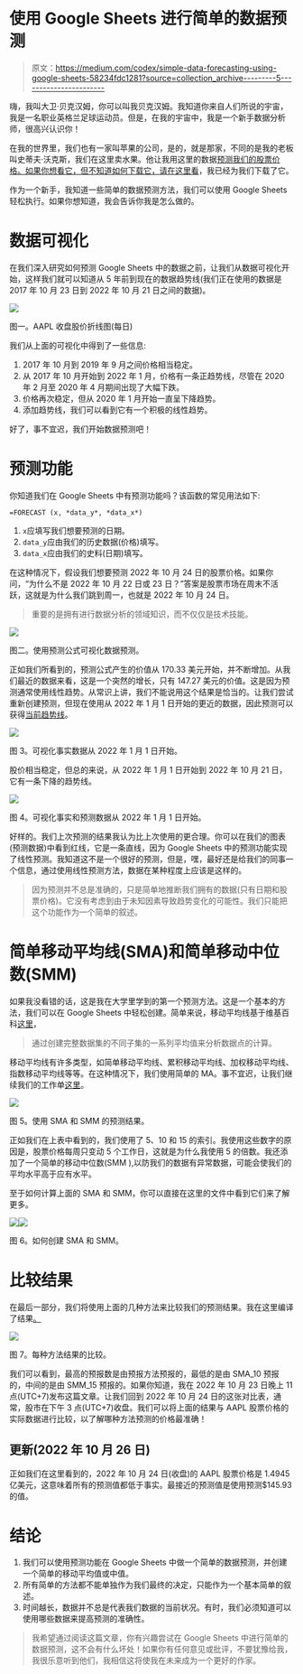 # 使用 Google Sheets 进行简单的数据预测

> 原文：<https://medium.com/codex/simple-data-forecasting-using-google-sheets-58234fdc1281?source=collection_archive---------5----------------------->

嗨，我叫大卫·贝克汉姆，你可以叫我贝克汉姆。我知道你来自人们所说的宇宙，我是一名职业英格兰足球运动员。但是，在我的宇宙中，我是一个新手数据分析师，很高兴认识你！

在我的世界里，我们也有一家叫苹果的公司，是的，就是那家，不同的是我的老板叫史蒂夫·沃克斯，我们在这里卖水果。他让我用这里的数据[预测我们的股票价格。如果你想看它，但不知道如何下载它，请在这里看](https://www.nasdaq.com/market-activity/stocks/aapl/historical)，我已经为我们下载了它。

作为一个新手，我知道一些简单的数据预测方法，我们可以使用 Google Sheets 轻松执行。如果你想知道，我会告诉你我是怎么做的。

# 数据可视化

在我们深入研究如何预测 Google Sheets 中的数据之前，让我们从数据可视化开始，这样我们就可以知道从 5 年前到现在的数据趋势线(我们正在使用的数据是 2017 年 10 月 23 日到 2022 年 10 月 21 日之间的数据)。

![](img/374537a761fcde04f449c411e6770e59.png)

图一。AAPL 收盘股价折线图(每日)

我们从上面的可视化中得到了一些信息:

1.  2017 年 10 月到 2019 年 9 月之间价格相当稳定。
2.  从 2017 年 10 月开始到 2022 年 1 月，价格有一条正趋势线，尽管在 2020 年 2 月至 2020 年 4 月期间出现了大幅下跌。
3.  价格再次稳定，但从 2020 年 1 月开始一直呈下降趋势。
4.  添加趋势线，我们可以看到它有一个积极的线性趋势。

好了，事不宜迟，我们开始数据预测吧！

# 预测功能

你知道我们在 Google Sheets 中有预测功能吗？该函数的常见用法如下:

```
=FORECAST (x, *data_y*, *data_x*)
```

1.  `x`应填写我们想要预测的日期。
2.  `data_y`应由我们的历史数据(价格)填写。
3.  `data_x`应由我们的史料(日期)填写。

在这种情况下，假设我们想要预测 2022 年 10 月 24 日的股票价格。如果你问，“为什么不是 2022 年 10 月 22 日或 23 日？”答案是股票市场在周末不活跃，这就是为什么我们跳到周一，也就是 2022 年 10 月 24 日。

> 重要的是拥有进行数据分析的领域知识，而不仅仅是技术技能。

![](img/b19aaab796bc1eead45f693273ba9d7e.png)

图二。使用预测公式可视化数据预测。

正如我们所看到的，预测公式产生的价值从 170.33 美元开始，并不断增加。从我们最近的数据来看，这是一个突然的增长，只有 147.27 美元的价值。这是因为预测通常使用线性趋势。从常识上讲，我们不能说用这个结果是恰当的。让我们尝试重新创建预测，但现在使用从 2022 年 1 月 1 日开始的更近的数据，因此预测可以获得[当前趋势线](https://docs.google.com/spreadsheets/d/13Gg-5EzFcj2-lTU-V5hEbyZ0yGIRlkZD-JhSLIqnOak/edit#gid=1099853807&range=A1:B204)。

![](img/eeef70e5c056cb3e65836fe3cec5d989.png)

图 3。可视化事实数据从 2022 年 1 月 1 日开始。

股价相当稳定，但总的来说，从 2022 年 1 月 1 日开始到 2022 年 10 月 21 日，它有一条下降的趋势线。

![](img/13c45c7aa749a1e5c2c1b29c30e3806b.png)

图 4。可视化事实和预测数据从 2022 年 1 月 1 日开始。

好样的。我们上次预测的结果我认为比上次使用的更合理。你可以在我们的图表(预测数据)中看到红线，它是一条直线，因为 Google Sheets 中的预测功能实现了线性预测。我知道这不是一个很好的预测，但是，嘿，最好还是给我们的同事一个信息，通过使用线性预测方法，数据在某种程度上应该是这样的。

> 因为预测并不总是准确的，只是简单地推断我们拥有的数据(只有日期和股票价格)。它没有考虑到由于未知因素导致趋势变化的可能性。我们只能把这个功能作为一个简单的叙述。

# 简单移动平均线(SMA)和简单移动中位数(SMM)

如果我没看错的话，这是我在大学里学到的第一个预测方法。这是一个基本的方法，我们可以在 Google Sheets 中轻松创建。简单来说，移动平均线基于维基百科[这里](https://en.wikipedia.org/wiki/Moving_average)，

> 通过创建完整数据集的不同子集的一系列平均值来分析数据点的计算。

移动平均线有许多类型，如简单移动平均线、累积移动平均线、加权移动平均线、指数移动平均线等等。在这种情况下，我们使用简单的 MA。事不宜迟，让我们继续我们的工作单[这里](https://docs.google.com/spreadsheets/d/13Gg-5EzFcj2-lTU-V5hEbyZ0yGIRlkZD-JhSLIqnOak/edit#gid=1891177247&range=A1:B224)。

![](img/b7efea9d2ae5a5d3e681f236fc1cbac4.png)

图 5。使用 SMA 和 SMM 的预测结果。

正如我们在上表中看到的，我们使用了 5、10 和 15 的索引。我使用这些数字的原因是，股票价格每周只变动 5 个工作日，这就是为什么我使用 5 的倍数。我还添加了一个简单的移动中位数(SMM ),以防我们的数据有异常数据，可能会使我们的平均水平高于应有水平。

至于如何计算上面的 SMA 和 SMM，你可以直接在这里的文件中看到它们来了解更多。

![](img/dfeb71ec378ff8fc11b5c4c7ccccee8c.png)![](img/b7e1532da9558788f64bccc428d0079a.png)

图 6。如何创建 SMA 和 SMM。

# 比较结果

在最后一部分，我们将使用上面的几种方法来比较我们的预测结果。我在这里编译了结果[。](https://docs.google.com/spreadsheets/d/13Gg-5EzFcj2-lTU-V5hEbyZ0yGIRlkZD-JhSLIqnOak/edit#gid=3112502&range=B2:D9)

![](img/061fefd7ef84418d74d633099c30b88e.png)

图 7。每种方法结果的比较。

我们可以看到，最高的预报数是由预报方法预报的，最低的是由 SMA_10 预报的，中间的是由 SMM_15 预报的。如果你知道，我在 2022 年 10 月 23 日晚上 11 点(UTC+7)发布这篇文章。让我们回到 2022 年 10 月 24 日的这张对比表，通常，股市在下午 3 点(UTC+7)收盘。我们可以将上面的结果与 AAPL 股票价格的实际数据进行比较，以了解哪种方法预测的价格最准确！

## 更新(2022 年 10 月 26 日)

正如我们在这里看到的，2022 年 10 月 24 日(收盘)的 AAPL 股票价格是 1.4945 亿美元，这意味着所有的预测值都低于事实。最接近的预测值是使用预测$145.93 的值。

# **结论**

1.  我们可以使用预测功能在 Google Sheets 中做一个简单的数据预测，并创建一个简单的移动平均值或中值。
2.  所有简单的方法都不能单独作为我们最终的决定，只能作为一个基本简单的叙述。
3.  时间越长，数据并不总是代表我们数据的当前状况。有时，我们必须知道可以使用哪些数据来提高预测的准确性。

> 我希望通过阅读这篇文章，你有兴趣尝试在 Google Sheets 中进行简单的数据预测，这不会有什么坏处！如果你有任何意见或批评，不要犹豫给我，我很乐意听到他们，我相信这将使我在未来成为一个更好的作家。